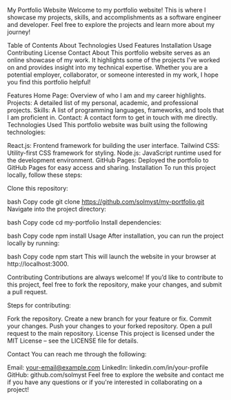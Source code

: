 My Portfolio Website
Welcome to my portfolio website! This is where I showcase my projects, skills, and accomplishments as a software engineer and developer. Feel free to explore the projects and learn more about my journey!

Table of Contents
About
Technologies Used
Features
Installation
Usage
Contributing
License
Contact
About
This portfolio website serves as an online showcase of my work. It highlights some of the projects I’ve worked on and provides insight into my technical expertise. Whether you are a potential employer, collaborator, or someone interested in my work, I hope you find this portfolio helpful!

Features
Home Page: Overview of who I am and my career highlights.
Projects: A detailed list of my personal, academic, and professional projects.
Skills: A list of programming languages, frameworks, and tools that I am proficient in.
Contact: A contact form to get in touch with me directly.
Technologies Used
This portfolio website was built using the following technologies:

React.js: Frontend framework for building the user interface.
Tailwind CSS: Utility-first CSS framework for styling.
Node.js: JavaScript runtime used for the development environment.
GitHub Pages: Deployed the portfolio to GitHub Pages for easy access and sharing.
Installation
To run this project locally, follow these steps:

Clone this repository:

bash
Copy code
git clone https://github.com/solmyst/my-portfolio.git
Navigate into the project directory:

bash
Copy code
cd my-portfolio
Install dependencies:

bash
Copy code
npm install
Usage
After installation, you can run the project locally by running:

bash
Copy code
npm start
This will launch the website in your browser at http://localhost:3000.

Contributing
Contributions are always welcome! If you’d like to contribute to this project, feel free to fork the repository, make your changes, and submit a pull request.

Steps for contributing:

Fork the repository.
Create a new branch for your feature or fix.
Commit your changes.
Push your changes to your forked repository.
Open a pull request to the main repository.
License
This project is licensed under the MIT License – see the LICENSE file for details.

Contact
You can reach me through the following:

Email: your-email@example.com
LinkedIn: linkedin.com/in/your-profile
GitHub: github.com/solmyst
Feel free to explore the website and contact me if you have any questions or if you're interested in collaborating on a project!

